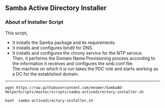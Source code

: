 ## Samba Active Directory Installer

### About of Installer Script
This script, 
- It installs the Samba package and its requirements.
- It installs and configures bind9 for DNS.
- It installs and configures the chrony service for the NTP service. <br>
Then, it performs the Domain Name Provisioning process according to the information it receives and configures the smb.conf file. <br>
The machine on which it is run takes the PDC role and starts working as a DC for the established domain. <br>

---

```
wget https://raw.githubusercontent.com/eesmer/SambaAD-HelperScripts/master/scripts/samba-activedirectory-installer.sh
```
```
bash  samba-activedirectory-installer.sh
```

